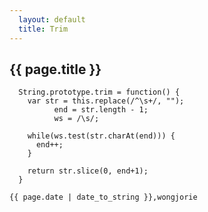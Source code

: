 ```yaml
---
  layout: default
  title: Trim
---
```


## {{ page.title }}

```
  String.prototype.trim = function() {
    var str = this.replace(/^\s+/, "");
          end = str.length - 1;
          ws = /\s/;

    while(ws.test(str.charAt(end))) {
      end++;
    }

    return str.slice(0, end+1);
  }
```

`{{ page.date | date_to_string }},wongjorie`
